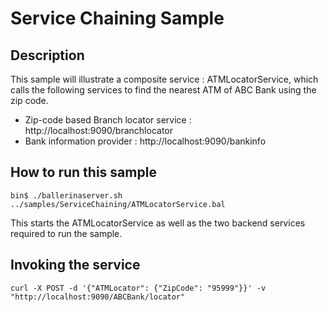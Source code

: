 # Service Chaining Sample

## Description

This sample will illustrate a composite service : ATMLocatorService, which calls the following services to find the nearest ATM of ABC Bank using the zip code.

- Zip-code based Branch locator service : http://localhost:9090/branchlocator
- Bank information provider : http://localhost:9090/bankinfo

## How to run this sample

```
bin$ ./ballerinaserver.sh ../samples/ServiceChaining/ATMLocatorService.bal
```
This starts the ATMLocatorService as well as the two backend services required to run the sample.

## Invoking the service

```
curl -X POST -d '{"ATMLocator": {"ZipCode": "95999"}}' -v "http://localhost:9090/ABCBank/locator"
```


